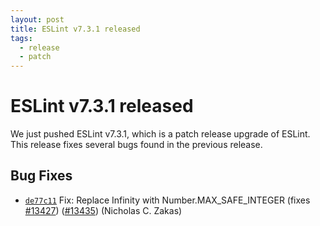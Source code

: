 ```yaml
---
layout: post
title: ESLint v7.3.1 released
tags:
  - release
  - patch
---
```

# ESLint v7.3.1 released

We just pushed ESLint v7.3.1, which is a patch release upgrade of ESLint. This release fixes several bugs found in the previous release.












## Bug Fixes


* [`de77c11`](https://github.com/eslint/eslint/commit/de77c11e7515f2097ff355ddc0d7b6db9c83c892) Fix: Replace Infinity with Number.MAX_SAFE_INTEGER (fixes [#13427](https://github.com/eslint/eslint/issues/13427)) ([#13435](https://github.com/eslint/eslint/issues/13435)) (Nicholas C. Zakas)










